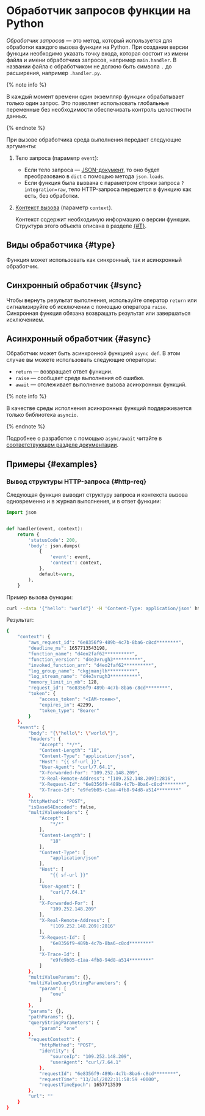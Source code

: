 # Обработчик запросов функции на Python

_Обработчик запросов_ — это метод, который используется для обработки каждого вызова функции на Python. При создании версии функции необходимо указать точку входа, которая состоит из имени файла и имени обработчика запросов, например `main.handler`. В названии файла с обработчиком не должно быть символа `.` до расширения, например `.handler.py`.

{% note info %}

В каждый момент времени один экземпляр функции обрабатывает только один запрос. Это позволяет использовать глобальные переменные без необходимости обеспечивать контроль целостности данных.

{% endnote %}

При вызове обработчика среда выполнения передает следующие аргументы:
1. Тело запроса (параметр `event`):
    * Если тело запроса — [JSON-документ](../../concepts/function-invoke.md#request), то оно будет преобразовано в `dict` с помощью метода `json.loads`.
    * Если функция была вызвана с параметром строки запроса `?integration=raw`, тело HTTP-запроса передается в функцию как есть, без обработки.
1. [Контекст вызова](context.md) (параметр `context`). 

    Контекст содержит необходимую информацию о версии функции. Структура этого объекта описана в разделе [{#T}](context.md).
    
## Виды обработчика {#type}

Функция может использовать как синхронный, так и асинхронный обработчик.

## Синхронный обработчик {#sync}

Чтобы вернуть результат выполнения, используйте оператор `return` или сигнализируйте об исключении с помощью оператора `raise`. Синхронная функция обязана возвращать результат или завершаться исключением.

## Асинхронный обработчик {#async}

Обработчик может быть асинхронной функцией `async def`. В этом случае вы можете использовать следующие операторы: 
* `return` — возвращает ответ функции.
* `raise` — сообщает среде выполнения об ошибке.
* `await` — отслеживает выполнение вызова асинхронных функций.

{% note info %}

В качестве среды исполнения асинхронных функций поддерживается только библиотека `asyncio`. 

{% endnote %}

Подробнее о разработке с помощью `async/await` читайте в [соответствующем разделе документации](https://docs.python.org/3.7/library/asyncio.html).

## Примеры {#examples}

### Вывод структуры HTTP-запроса {#http-req}

Следующая функция выводит структуру запроса и контекста вызова одновременно и в журнал выполнения, и в ответ функции:

```python
import json


def handler(event, context):
    return {
        'statusCode': 200,
        'body': json.dumps(
            {
                'event': event,
                'context': context,
            }, 
            default=vars,
        ),
    }
```

Пример вызова функции:

```bash
curl --data '{"hello": "world"}' -H 'Content-Type: application/json' https://{{ sf-url }}/<идентификатор_функции>?param=one
```

Результат:

```bash
{
    "context": {
        "aws_request_id": "6e8356f9-489b-4c7b-8ba6-c8cd********",
        "deadline_ms": 1657713543198,
        "function_name": "d4eo2faf62**********",
        "function_version": "d4e3vrugh3**********",
        "invoked_function_arn": "d4eo2faf62**********",
        "log_group_name": "ckgjmanjlh**********",
        "log_stream_name": "d4e3vrugh3**********",
        "memory_limit_in_mb": 128,
        "request_id": "6e8356f9-489b-4c7b-8ba6-c8cd********",
        "token": {
            "access_token": "<IAM-токен>",
            "expires_in": 42299,
            "token_type": "Bearer"
        }
    },
    "event": {
        "body": "{\"hello\": \"world\"}",
        "headers": {
            "Accept": "*/*",
            "Content-Length": "18",
            "Content-Type": "application/json",
            "Host": "{{ sf-url }}",
            "User-Agent": "curl/7.64.1",
            "X-Forwarded-For": "109.252.148.209",
            "X-Real-Remote-Address": "[109.252.148.209]:2816",
            "X-Request-Id": "6e8356f9-489b-4c7b-8ba6-c8cd********",
            "X-Trace-Id": "e9fe9b05-c1aa-4fb8-94d8-a514********"
        },
        "httpMethod": "POST",
        "isBase64Encoded": false,
        "multiValueHeaders": {
            "Accept": [
                "*/*"
            ],
            "Content-Length": [
                "18"
            ],
            "Content-Type": [
                "application/json"
            ],
            "Host": [
                "{{ sf-url }}"
            ],
            "User-Agent": [
                "curl/7.64.1"
            ],
            "X-Forwarded-For": [
                "109.252.148.209"
            ],
            "X-Real-Remote-Address": [
                "[109.252.148.209]:2816"
            ],
            "X-Request-Id": [
                "6e8356f9-489b-4c7b-8ba6-c8cd********"
            ],
            "X-Trace-Id": [
                "e9fe9b05-c1aa-4fb8-94d8-a514********"
            ]
        },
        "multiValueParams": {},
        "multiValueQueryStringParameters": {
            "param": [
                "one"
            ]
        },
        "params": {},
        "pathParams": {},
        "queryStringParameters": {
            "param": "one"
        },
        "requestContext": {
            "httpMethod": "POST",
            "identity": {
                "sourceIp": "109.252.148.209",
                "userAgent": "curl/7.64.1"
            },
            "requestId": "6e8356f9-489b-4c7b-8ba6-c8cd********",
            "requestTime": "13/Jul/2022:11:58:59 +0000",
            "requestTimeEpoch": 1657713539
        },
        "url": ""
    }
}
```

